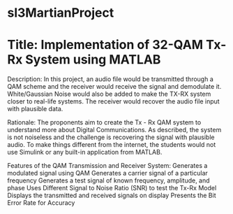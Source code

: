 # sl3MartianProject
# Title: Implementation of 32-QAM Tx-Rx System using MATLAB 

Description: In this project, an audio file would be transmitted through a QAM scheme and the receiver would receive the signal and demodulate it. White/Gaussian Noise would also be added to make the TX-RX system closer to real-life systems. The receiver would recover the audio file input with plausible data. 

Rationale: The proponents aim to create the Tx - Rx QAM system to understand more about Digital Communications. As described, the system is not noiseless and the challenge is recovering the signal with plausible audio. To make things different from the internet, the students would not use Simulink or any built-in application from MATLAB.  

Features of the QAM Transmission and Receiver System:
Generates a modulated signal using QAM
Generates a carrier signal of a particular frequency
Generates a test signal of known frequency, amplitude, and phase
Uses Different Signal to Noise Ratio (SNR) to test the Tx-Rx Model
Displays the transmitted and received signals on display
Presents the Bit Error Rate for Accuracy
